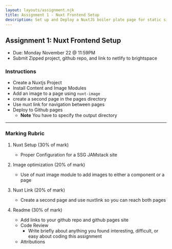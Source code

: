```yaml
---
layout: layouts/assignment.njk
title: Assignment 1 - Nuxt Frontend Setup
description: Set up and Deploy a NuxtJS boiler plate page for static site generation
---
```


## Assignment 1: Nuxt Frontend Setup 
- Due: Monday November 22 @ 11:59PM
- Submit Zipped project, github repo, and link to netlify to brightspace

### Instructions
- Create a Nuxtjs Project
- Install Content and Image Modules
- Add an image to a page using `nuxt-image`
- create a second page in the pages directory
- Use nuxt link for navigation between pages
- Deploy to Github pages
  - **Note** You have to specify the output directory

---

### Marking Rubric 

1. Nuxt Setup (30% of mark)
    - Proper Configuration for a SSG JAMstack site

2. Image optimization (20% of mark)
    - Use of nuxt image module to add images to either a component or a page

3. Nuxt Link (20% of mark)
    - Create a second page and use nuxtlink so you can reach both pages

4. Readme (30% of mark)
    - Add links to your github repo and github pages site
    - Code Review
      - Write briefly about anything you found interesting, difficult, or easy about coding this assignment
    - Attributions
